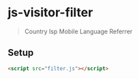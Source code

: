 # js-visitor-filter

> Country
> Isp
> Mobile
> Language
> Referrer

## Setup

```html
<script src="filter.js"></script>
```

